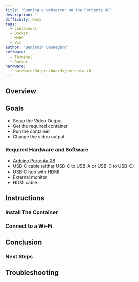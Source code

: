 ```yaml
---
title: 'Running a webserver on the Portenta X8'
description: ''
difficulty: easy
tags:
  - containers
  - Docker
  - WebGL
  - Vim
author: 'Benjamin Dannegård'
software:
  - Terminal
  - Docker
hardware:
  - hardware/04.pro/boards/portenta-x8
---
```


## Overview


## Goals

- Setup the Video Output
- Get the required container
- Run the container
- Change the video output

### Required Hardware and Software

- [Arduino Portenta X8](https://store.arduino.cc/products/portenta-x8)
- USB-C cable (either USB-C to USB-A or USB-C to USB-C)
- USB-C hub with HDMI
- External monitor 
- HDMI cable

## Instructions

### Install The Container


### Connect to a Wi-Fi

## Conclusion



### Next Steps



## Troubleshooting